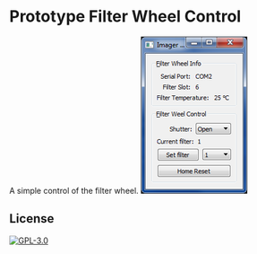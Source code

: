 # Prototype Filter Wheel Control

A simple control of the filter wheel.
![Prototype Filter Wheel Control](https://github.com/pliniopereira/prototype-Filter-Wheel-Control/blob/master/prototype_img.png)

## License

[![GPL-3.0](https://www.gnu.org/graphics/gplv3-127x51.png)](https://www.gnu.org/licenses/quick-guide-gplv3.html)